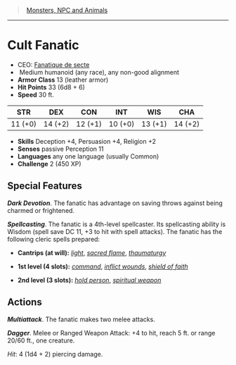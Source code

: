 ﻿---
!Monster
Family: MonsterVO
Type: humanoid (any race)
Size: Medium
Alignment: any non-good alignment
ArmorClass: 13 (leather armor)
HitPoints: 33 (6d8 + 6)
Speed: 30 ft.
Strength: 11 (+0)
Dexterity: 14 (+2)
Constitution: 12 (+1)
Intelligence: 10 (+0)
Wisdom: 13 (+1)
Charisma: 14 (+2)
Skills: Deception +4, Persuasion +4, Religion +2
Senses: passive Perception 11
Languages: any one language (usually Common)
Challenge: 2 (450 XP)
Id: monsters_vo.md#cult-fanatic
ParentLink: monsters_vo.md#monsters-npc-and-animals
Name: Cult Fanatic
ParentName: Monsters, NPC and Animals
NameLevel: 1
AltName: '[Fanatique de secte](hd_monsters_fanatique_de_secte.md)'
Attributes: {}
---
> [Monsters, NPC and Animals](srd_monsters.md)

---

# Cult Fanatic

- CEO: [Fanatique de secte](hd_monsters_fanatique_de_secte.md)
-  Medium humanoid (any race), any non-good alignment
- **Armor Class** 13 (leather armor)
- **Hit Points** 33 (6d8 + 6)
- **Speed** 30 ft.

|STR|DEX|CON|INT|WIS|CHA|
|---|---|---|---|---|---|
|11 (+0)|14 (+2)|12 (+1)|10 (+0)|13 (+1)|14 (+2)|

- **Skills** Deception +4, Persuasion +4, Religion +2
- **Senses** passive Perception 11
- **Languages** any one language (usually Common)
- **Challenge** 2 (450 XP)

## Special Features

**_Dark Devotion_**. The fanatic has advantage on saving throws against being charmed or frightened.

**_Spellcasting_**. The fanatic is a 4th-level spellcaster. Its spellcasting ability is Wisdom (spell save DC 11, +3 to hit with spell attacks). The fanatic has the following cleric spells prepared:

* **Cantrips (at will):** _[light](srd_spells_light.md)_, _[sacred flame](srd_spells_sacred_flame.md)_, _[thaumaturgy](srd_spells_thaumaturgy.md)_

* **1st level (4 slots):** _[command](srd_spells_command.md)_, _[inflict wounds](srd_spells_inflict_wounds.md)_, _[shield of faith](srd_spells_shield_of_faith.md)_

* **2nd level (3 slots):** _[hold person](srd_spells_hold_person.md)_, _[spiritual weapon](srd_spells_spiritual_weapon.md)_

## Actions

**_Multiattack_**. The fanatic makes two melee attacks.

**_Dagger_**. Melee or Ranged Weapon Attack: +4 to hit, reach 5 ft. or range 20/60 ft., one creature.

_Hit_: 4 (1d4 + 2) piercing damage.


